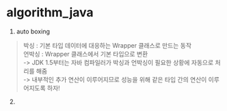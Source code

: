 # algorithm_java
    
1. auto boxing  
> 박싱 : 기본 타입 데이터에 대응하는 Wrapper 클래스로 만드는 동작  
> 언박싱 : Wrapper 클래스에서 기본 타입으로 변환  
> -> JDK 1.5부터는 자바 컴파일러가 박싱과 언박싱이 필요한 상황에 자동으로 처리를 해줌  
> -> 내부적인 추가 연산이 이루어지므로 성능을 위해 같은 타입 간의 연산이 이루어지도록 하자!    
    
2. 
